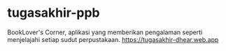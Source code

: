 # tugasakhir-ppb

BookLover's Corner, aplikasi yang memberikan pengalaman seperti menjelajahi setiap sudut perpustakaan.
https://tugasakhir-dhear.web.app
